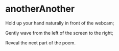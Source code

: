 # anotherAnother

Hold up your hand naturally in front of the webcam;

Gently wave from the left of the screen to the right;

Reveal the next part of the poem.
